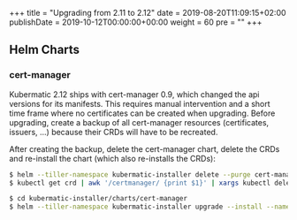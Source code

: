 +++
title = "Upgrading from 2.11 to 2.12"
date = 2019-08-20T11:09:15+02:00
publishDate = 2019-10-12T00:00:00+00:00
weight = 60
pre = "<b></b>"
+++

## Helm Charts

### cert-manager

Kubermatic 2.12 ships with cert-manager 0.9, which changed the api versions for its manifests. This requires
manual intervention and a short time frame where no certificates can be created when upgrading. Before upgrading,
create a backup of all cert-manager resources (certificates, issuers, ...) because their CRDs will have to be
recreated.

After creating the backup, delete the cert-manager chart, delete the CRDs and re-install the chart (which also
re-installs the CRDs):

```bash
$ helm --tiller-namespace kubermatic-installer delete --purge cert-manager
$ kubectl get crd | awk '/certmanager/ {print $1}' | xargs kubectl delete crd

$ cd kubermatic-installer/charts/cert-manager
$ helm --tiller-namespace kubermatic-installer upgrade --install --namespace cert-manager --values YOUR_VALUES_YAML_HERE cert-manager .
```
